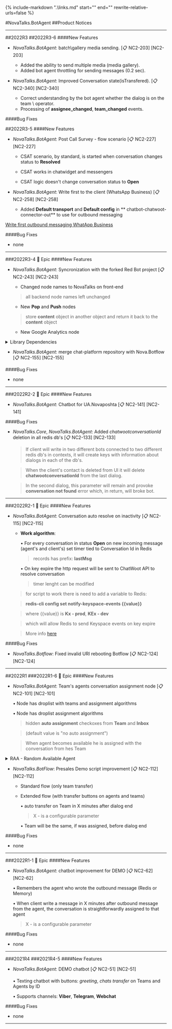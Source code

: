 {%
   include-markdown ".\links.md"
   start="<!--tasklink-start-->"
   end="<!--tasklink-end-->"
   rewrite-relative-urls=false
%}

#NovaTalks.BotAgent
##Product Notices
***
##2022R3
##2022R3-6
####New Features

- *NovaTalks.BotAgent*: batch\gallery media sending. [:clipboard: NC2-203] [NC2-203]

	- Added the ability to send multiple media (media gallery).
	- Added bot agent throttling for sending messages (0.2 sec).

- *NovaTalks.BotAgent*: Improved Conversation state(isTransfered). [:clipboard: NC2-340] [NC2-340]

	- Correct understanding by the bot agent whether the dialog is on the team \ operator.
	- Processing of **assignee_changed**, **team_changed** events.

####Bug Fixes


##2022R3-5
####New Features
- *NovaTalks.BotAgent*: Post Call Survey - flow scenario [:clipboard: NC2-227] [NC2-227]

	- CSAT scenario, by standard, is started when conversation changes status to **Resolved** 

	- CSAT works in chatwidget and messengers

	- CSAT logic doesn't change conversation status to **Open**

- *NovaTalks.BotAgent*: Write first to the client (WhatsApp Business) [:clipboard: NC2-258] [NC2-258]

	- Added **Default transport** and **Default config** in **	chatbot-chatwoot-connector-out** to use for outbound messaging

[Write first outbound messaging WhatApp Business](NC2-230_Функціонал_написати_першим_новому_клієнту_v0.3(NovaTalks).docx.pdf)

####Bug Fixes
- none
***
###2022R3-4 :briefcase: Epic
####New Features
- *NovaTalks.BotAgent*: Syncronization with the forked Red Bot project  [:clipboard: NC2-243] [NC2-243]

	- Changed node names to NovaTalks on front-end

	> all backend node names left unchanged
	
	- New **Pop** and **Push** nodes
	
	> store **content** object in another object and return it back to the **content** object  

	- New Google Analytics node

<details><summary>Library Dependencies</summary>
<p>
```
info Direct dependencies
├─ log4js@6.6.1
└─ node-red-contrib-chronos@1.18.0
info All dependencies
├─ flatted@3.2.6
├─ log4js@6.6.1
├─ node-red-contrib-chronos@1.18.0
└─ streamroller@3.1.2

 

info Direct dependencies
├─ moment@2.29.4
└─ underscore@1.13.4
info All dependencies
├─ moment@2.29.4
└─ underscore@1.13.4

 

info Direct dependencies
├─ lodash@4.17.21
└─ mime-types@2.1.35
info All dependencies
├─ ieee754@1.2.1
├─ lodash@4.17.21
├─ mime-db@1.52.0
├─ mime-types@2.1.35
├─ peek-readable@5.0.0
├─ readable-web-to-node-stream@3.0.2
├─ strtok3@7.0.0
└─ token-types@5.0.1
```
</p>
</details>

####Bug Fixes
- none

***

###2022R3-3 :briefcase: Epic
####New Features
- *NovaTalks.BotAgent.BA*: Outgoing chat initialization in numbered WhatsApp for business [:clipboard: NC2-230] [NC2-230]

[Outgoing chat functionality](./documents/novatalks/NC2-230_Функціонал_написати_першим_новому_клієнту_v0.1(NovaTalks).docx.pdf)

- *NovaTalks.BotAgent*: Numbered WhatsApp for business Botflow nodes develpment [:clipboard: NC2-253] [NC2-253]

	- Node supports following functionalities:
	
		• Text message - incoming and outgoing
	
		• Image message - incoming and outgoing 
	
		• Video message - incoming
	
		• File message (doc, docx, xls, xlsx, pdf, json, html, etc.) - incoming and outgoing
	
		• Location message - incoming

		• Group chats - incoming
	
		• Typing indicators

####Bug Fixes
- *NovaTalks.BotAgent*: Meta-Router Plug fix [:clipboard: NC2-238] [NC2-238]

	> wrong facebook client's route

***

###2022R3-1-2 :briefcase: Epic
####New Features
- *NovaTalks.BotAgent.BA*: Keyboard node *Reply buttons* functionality support [:clipboard: NC2-188] [NC2-188]

	> done for viber and telegram channels

[Keyboard reply buttons for viber channel](./documents/novatalks/NC2-188_Viber_Add_Reply_Buttons_Compability_v0.1(NovaTalks).docx.pdf)

- *NovaTalks.BotAgent.BA*: Standard script modification [:clipboard: NC2-195] [NC2-195]

[Standard script schematic](./documents/novatalks/NC2-000_Basic_Script_v0.2(NovaTalks).vsdx)

- *NovaTalks.BotAgent*: Standard script develpment [:clipboard: NC2-214] [NC2-214]

####Bug Fixes
- none

***

##2022R2
###2022R2-5 :briefcase: Epic
####New Features
- *NovaTalks.BotAgent*: Omilia integration - DEMO chatbot [:clipboard: NC2-65] [NC2-65]

	**Work flow**:
	
	1) Greeting and choice between **Omilia** and **Contact Agent**
		
	2) **Omilia**

		2.1. On entry user receive promt asking for user's question
			
		2.2. On trasfer user is sent on *Support* team
		
		2.3. Choice buttons are inactive until Omilia dialog transfer 
		
	3) **Contact Agent**
		
		2.1. Choice between agents and teams, with transfer on chosen one

		2.2. Promt to inform user that he is connected to an operator

		2.3. Buttons and other logic doesn't work when user speaks with operator

		2.4. On next user's message after conversation was resolved by operator, he will receive buttons with choice between Omilia and Contact Agent
			
		2.5. If previous conversation ended less that 5 minutes ago, then Contact Agent button will transfer to the same operator
			
####Bug Fixes
- none

***

###2022R2-3 :briefcase: Epic
####New Features
- *NovaTalks.BotAgent*: *contact center Work Schedule* functionality [:clipboard: NC2-130] [NC2-130]

	> functionality is based on [Time Switch](https://github.com/jensrossbach/node-red-contrib-chronos/wiki/Time-Switch-Node) library

	- **Work algorithm**:
	
		> Subflow has two outputs: **match** and **no match**
	
		1. **msg** object enters **chronos-switch** node to check for specific days
	
		> Base Time can be took from: message **ingress**, **global.** variable, **flow.** variable, **msg.** object

		> specific days can be: holidays, corporate days or any other non-working dates

		2. **msg** object enters next **chronos-switch** node to check for day of week
	
		3. **msg** object enters next **chronos-switch** node to check for work hour

- *NovaTalks.BotAgent*: Statistics gathering with Google Analytics [:clipboard: NC2-154] [NC2-154]

	> functionality is based on [Google Analytics 4 Measurement Protocol](https://github.com/adswerve/GA4-Measurement-Protocol-Typescript) library

	> for work requires MEASUREMENT_ID and API_SECRET (can be taken from flow on Measurement Platform)

	> (for node-red flows variables ga4measurementId (MEASUREMENT_ID) and ga4apiSecret (API_SECRET) must be set in global variables)

	- Subflow input fields:
	
		1. **eventName**: name of the event which would be sent to Google Analytics

		2. **messanger**: transport of the message; took from the **msg** object

		3. **messangerChannel**: channel in which message was received; took from the **msg** object

		4. **messangerUser**: user identifier (name, id, etc.); took from the **msg** object

		5. **value**: event's value

<details><summary>Limitations</summary>
<p>
```
• Requests can have a maximum of 25 events.

• Events can have a maximum of 25 parameters.

• Events can have a maximum of 25 user properties.

• User property names must be 24 characters or fewer.

• User property values must be 36 characters or fewer.

• Event names must be 40 characters or fewer, may only contain alpha-numeric characters and underscores, and must start with an alphabetic character.

• Parameter names (including item parameters) must be 40 characters or fewer, may only contain alpha-numeric characters and underscores, and must start with an alphabetic character.

• Parameter values (including item parameter values) must be 100 character or fewer.

• Item parameters can have a maximum of 10 custom parameters.

• The post body must be smaller than 130kB.
```
</p>
</details>
<details><summary>Code example</summary>
<p>
```js
import ga4mp from "ga4-mp";
let ga4 = ga4mp.createClient(
  "jkEdpLiZTNuWi7EBhuQkcw",
  "G-J7W82BDKNQ",
  "11111111.4444444"
);

var events = [
  {
    name: "addtocart",
    params: {
      value: "4.99",
    },
  },
];
ga4.send(events);

ga4.readClientInfo();

import axios from "axios";

var data = JSON.stringify({
  client_id: "11111.55555",
  events: [
    {
      name: "axios_event",
      params: {},
    },
  ],
});

var config = {
  method: "post",
  url: "https://www.google-analytics.com/mp/collect?measurement_id=G-J7W82BDKNQ&api_secret=jkEpdLiZTNuWi7EBQkhucw",
  headers: {
    "Content-Type": "application/json",
  },
  data: data,
};
axios(config)
  .then(function (response) {
    console.log(JSON.stringify(response.data));
  })
  .catch(function (error) {
    console.log(error);
  });
```
</p>
</details>

- *NovaTalks.BotAgent*: merge chat-platform repository with Nova.Botflow [:clipboard: NC2-155] [NC2-155]

####Bug Fixes
- none

***

###2022R2-2 :briefcase: Epic
####New Features
- *NovaTalks.BotAgent*: Chatbot for UA.Novaposhta [:clipboard: NC2-141] [NC2-141]

####Bug Fixes
- *NovaTalks.Core*, *NovaTalks.BotAgent*: Added *chatwootconversationId* deletion in all redis db's [:clipboard: NC2-133] [NC2-133]

	> If client will write in two different bots connected to two different redis db's in contexts, it will create keys with information about dialogs in each of the db's.
	
	> When the client's contact is deleted from UI it will delete **chatwootconversationId** from the last dialog. 

	> In the second dialog, this parameter will remain and provoke **conversation not found** error which, in return, will broke bot.

***

###2022R2-1 :briefcase: Epic
####New Features
- *NovaTalks.BotAgent*: Conversation auto resolve on inactivity [:clipboard: NC2-115] [NC2-115]
	
	- **Work algorithm**:

		• For every conversation in status **Open** on new incoming message (agent's and client's) set timer tied to Conversation Id in Redis
	
		> records has prefix: **lastMsg**
	
		• On key expire the http request will be sent to ChatWoot API to resolve conversation
	
		> timer lenght can be modified
	
	> for script to work there is need to add a variable to Redis:
	
	> 	**redis-cli config set notify-keyspace-events {{value}}**
	
	> 	where {{value}} is **Kx - prod**, **KEx - dev**
	
	> which will allow Redis to send Keyspace events on key expire
	
	> More info [here](https://redis.io/docs/manual/keyspace-notifications/#configuration)

####Bug Fixes
- *NovaTalks.Botflow*: Fixed invalid URI rebooting Botflow [:clipboard: NC2-124] [NC2-124]
***

##2022R1
###2022R1-6 :briefcase: Epic
####New Features
- *NovaTalks.BotAgent*: Team's agents conversation assignment node [:clipboard: NC2-101] [NC2-101]

	• Node has droplist with teams and assignment algorithms
	
	• Node has droplist assignment algorithms

	> hidden **auto assignment** checkoxes from **Team** and **Inbox**
	
	> (default value is "no auto assignment")
	
	> When agent becomes available he is assigned with the conversation from hes Team
	
<details><summary>RAA - Random Available Agent</summary>
<p>
```
1. Search all Team's agents in "Online" status 
2. Assign conversation randomly to one of them
3. If there are no available agents, conversation is assigned to the Team
	(without assignment to the specific agent)
```
</p>
</details>

- *NovaTalks.BotFlow*: Presales Demo script improvement [:clipboard: NC2-112] [NC2-112]

	- Standard flow (only team transfer)

	- Extended flow (with transfer buttons on agents and teams)

		• auto transfer on Team in X minutes after dialog end

		> X - is a configurable parameter

		• Team will be the same, if was assigned, before dialog end 

####Bug Fixes
- none
***

###2022R1-1 :briefcase: Epic
####New Features
- *NovaTalks.BotAgent*: chatbot improvement for DEMO [:clipboard: NC2-62] [NC2-62]

	• Remembers the agent who wrote the outbound message (Redis or Memory)
	
	• When client write a message in X minutes after outbound message from the agent, the conversation is straightforwardly assigned to that agent
	
	>  X - is a configurable parameter

####Bug Fixes
- none
***

###2021R4
###2021R4-5
####New Features
- *NovaTalks.BotAgent*: DEMO chatbot [:clipboard: NC2-51] [NC2-51]

	• Texting chatbot with buttons: *greeting*, *chats transfer* on Teams and Agents by ID

	• Supports channels: **Viber**, **Telegram**, **Webchat**

####Bug Fixes
- none
***